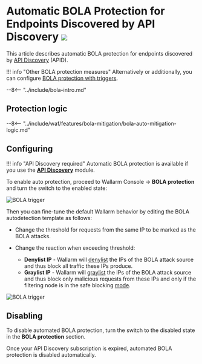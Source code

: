 [variability-in-endpoints-docs]:       ../../api-discovery/exploring.md#variability-in-endpoints
[changes-in-api-docs]:       ../../api-discovery/track-changes.md
[bola-protection-for-endpoints-docs]:  ../../api-discovery/bola-protection.md

# Automatic BOLA Protection for Endpoints Discovered by API Discovery <a href="../../../about-wallarm/subscription-plans/#subscription-plans"><img src="../../../images/api-security-tag.svg" style="border: none;"></a>

This article describes automatic BOLA protection for endpoints discovered by [API Discovery](../../api-discovery/overview.md) (APID).

!!! info "Other BOLA protection measures"
    Alternatively or additionally, you can configure [BOLA protection with triggers](protecting-against-bola-trigger.md).

--8<-- "../include/bola-intro.md"

## Protection logic

--8<-- "../include/waf/features/bola-mitigation/bola-auto-mitigation-logic.md"

## Configuring

!!! info "API Discovery required"
    Automatic BOLA protection is available if you use the **[API Discovery](../../api-discovery/overview.md)** module.

To enable auto protection, proceed to Wallarm Console → **BOLA protection** and turn the switch to the enabled state:

![BOLA trigger](../../images/user-guides/bola-protection/trigger-enabled-state.png)

Then you can fine-tune the default Wallarm behavior by editing the BOLA autodetection template as follows:

* Change the threshold for requests from the same IP to be marked as the BOLA attacks.
* Change the reaction when exceeding threshold:

    * **Denylist IP** - Wallarm will [denylist](ip-lists/denylist.md) the IPs of the BOLA attack source and thus block all traffic these IPs produce.
    * **Graylist IP** - Wallarm will [graylist](ip-lists/graylist.md) the IPs of the BOLA attack source and thus block only malicious requests from these IPs and only if the filtering node is in the safe blocking [mode](../admin-en/configure-wallarm-mode.md).

![BOLA trigger](../../images/user-guides/bola-protection/trigger-template.png)

## Disabling

To disable automated BOLA protection, turn the switch to the disabled state in the **BOLA protection** section.

Once your API Discovery subscription is expired, automated BOLA protection is disabled automatically.
